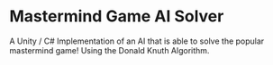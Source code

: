 # Mastermind Game AI Solver

A Unity / C# Implementation of an AI that is able to solve the popular mastermind game!
Using the Donald Knuth Algorithm.
